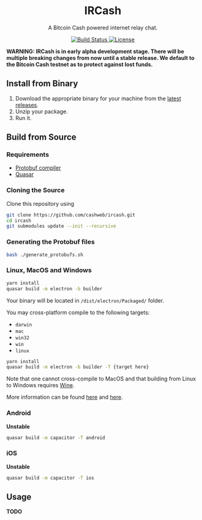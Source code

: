 <h1 align="center">
  IRCash
</h1>

<p align="center">
  A Bitcoin Cash powered internet relay chat.
</p>

<p align="center">
  <a href="https://circleci.com/gh/cashweb/ircash">
    <img alt="Build Status" src="https://circleci.com/gh/cashweb/ircash.svg?style=svg">
  </a>

  <a href="LICENSE">
    <img alt="License" src="https://img.shields.io/badge/license-MIT-blue.svg">
  </a>
</p>

**WARNING: IRCash is in early alpha development stage. There will be multiple breaking changes from now until a stable release. We default to the Bitcoin Cash testnet as to protect against lost funds.**

## Install from Binary

1. Download the appropriate binary for your machine from the [latest releases](https://github.com/cashweb/ircash/releases).
2. Unzip your package.
3. Run it.

## Build from Source

### Requirements

* [Protobuf compiler](https://github.com/protocolbuffers/protobuf)
* [Quasar](https://quasar.dev/start/pick-quasar-flavour)

### Cloning the Source

Clone this repository using

```bash
git clone https://github.com/cashweb/ircash.git
cd ircash
git submodules update --init --recursive
```

### Generating the Protobuf files

```bash
bash ./generate_protobufs.sh
```

### Linux, MacOS and Windows

```bash
yarn install
quasar build -m electron -b builder
```

Your binary will be located in `/dist/electron/Packaged/` folder.

You may cross-platform compile to the following targets:

* `darwin`
* `mac`
* `win32`
* `win`
* `linux`


```bash
yarn install
quasar build -m electron -b builder -T {target here}
```

Note that one cannot cross-compile to MacOS and that building from Linux to Windows requires [Wine](https://www.winehq.org/).

More information can be found [here](https://www.electron.build/) and [here](https://quasar.dev/quasar-cli/developing-electron-apps/build-commands).

### Android

**Unstable**

```bash
quasar build -m capacitor -T android
```

### iOS

**Unstable**

```bash
quasar build -m capacitor -T ios
```

## Usage

**TODO**
